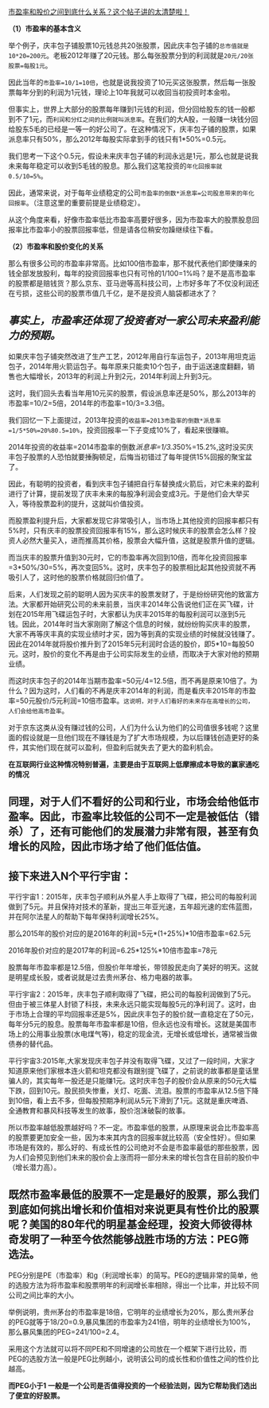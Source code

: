 [市盈率和股价之间到底什么关系？这个帖子讲的太清楚啦！](https://mp.weixin.qq.com/s/LsTU4eSw4Y1TLZNb_5rvWg)

**（1）市盈率的基本含义**  

举个例子，庆丰包子铺股票10元钱总共20张股票，因此庆丰包子铺的`总市值就是10*20=200元`。老板2012年赚了20元钱。那么每张股票分到的利润就是`20元/20张股票=每股1元`。  

因此当年的`市盈率=10/1=10倍`，也就是说我投资了10元买这张股票，然后每一张股票每年分到的利润为1元钱，理论上10年我就可以收回当初投资时本金啦。  

但事实上，世界上大部分的股票每年赚到1元钱的利润，但分回给股东的钱一般都到不了1元，而`利润和分红之间的比例就叫派息率`。在我们的大A股，一般赚一块钱分回给股东5毛的已经是一等一的好公司了。在这种情况下，庆丰包子铺的股票，如果派息率只有50%，那么2012年每股实际拿到手的钱只有1*50%=0.5元。  

我们思考一下这个0.5元，假设未来庆丰包子铺的利润永远是1元，那么也就是说我未来每年稳定可以收到5毛钱的股息。那么我们这笔投资的`年化回报率就0.5/10=5%`。  

因此，通常来说，对于每年业绩稳定的公司`市盈率的倒数*派息率=公司股息带来的年化回报率`。（注意这里的重要前提是业绩稳定）。  

从这个角度来看，好像市盈率低比市盈率高要好很多，因为市盈率大的股票股息回报率比市盈率小的股票回报率低，但是请各位稍安勿躁继续往下看。  

**（2）市盈率和股价变化的关系**  

那么有很多公司的市盈率非常高。比如100倍市盈率，那不就代表他们即使赚来的钱全部发放股利，每年的投资回报率也只有可怜的1/100=1%吗？是不是高市盈率的股票都是赔钱货？那么京东、亚马逊等高科技公司，上市好多年了不仅没利润还在亏损，这些公司的股票市值几千亿，是不是投资人脑袋都进水了？

## *事实上，市盈率还体现了投资者对一家公司未来盈利能力的预期。*

如果庆丰包子铺突然改进了生产工艺，2012年用自行车运包子，2013年用坦克运包子，2014年用火箭运包子。每年原来只能卖10个包子，由于运送速度翻翻，销售也大幅增长，2013年的利润上升到2元，2014年利润上升到3元。

这时，我们回头去看当年用10元买的股票，假设派息率还是50%，那么2013年的市盈率=10/2=5倍，2014年的市盈率=10/3=3.3倍。

我们回忆一下上面提过，2013年投资的`收益率=2013市盈率的倒数*派息率=1/5*50%=20%80.5=10%`，投资回报率一下子变成10%了，看起来很赚嘛。

2014年投资的收益率=2014市盈率的倒数*派息率=1/3.3*50%=15.2%,这时没买庆丰包子股票的人恐怕就要捶胸顿足，后悔当初错过了每年提供15%回报的聚宝盆了。

因此，有聪明的投资者，看到庆丰包子铺把自行车替换成火箭后，对它未来的盈利进行了计算，提前发现了庆丰未来的每股净利润会变成3元。于是他们会大举买入，等待股票盈利的提升，这就叫价值投资。

而股票盈利提升后，大家都发现它非常吸引人，当市场上其他投资的回报率都只有5%时，只有庆丰的股票投资回报率有15%，那么这时候庆丰的股票会怎么样？投资人必然大量买入，进而推高其价格，股票会大幅升值，这就是股票升值的逻辑。

而当庆丰的股票升值到30元时，它的市盈率再次回到10倍，而年化投资回报率=3*50%/30=5%，再次变回5%。这时，庆丰包子的股票相比起其他投资就不再吸引人了，这时他的股票价格就回归价值了。  

后来，人们发现之前的聪明人因为买庆丰的股票发财了，于是纷纷研究他的致富方法。大家都开始研究公司的未来前景，当庆丰2014年公告说他们正在买飞碟，计划在2015年用飞碟运包子时，大家都认为庆丰2015年的每股利润可以涨到5元钱。因此，2014年时当大家刚刚了解这个信息的时候，就纷纷购买庆丰的股票，大家不再等庆丰真的实现业绩时才买，因为等到真的实现业绩的时候就没钱赚了。因此在2014年就将股价推升到了2015年5元利润时合适的股价，即5*10=每股50元。这时，股价的变化不再是由于公司实际发生的业绩，而取决于大家对他的预期业绩。

而这时庆丰包子的2014年当期市盈率=50元/4=12.5倍，而不再是原来10倍了。为什么？因为这时，人们看的不再是庆丰2014年的利润，而是看庆丰2015年的市盈率=50元股价/5元利润=10倍市盈率。`这说明，对于人们看好的未来存在高增长的公司，人们会给他高市盈率`。

对于京东这类从没有赚过钱的公司，人们为什么认为他们的公司值很多钱呢？这里面的假设就是一旦他们现在不赚钱是为了扩大市场规模，为以后赚钱创造更好的条件，其实他们现在就可以盈利，但盈利后就失去了更大的盈利机会。

**在互联网行业这种情况特别普遍，主要是由于互联网上低摩擦成本导致的赢家通吃的情况** 

## 同理，对于人们不看好的公司和行业，市场会给他低市盈率。因此，市盈率比较低的公司不一定是被低估（错杀）了，还有可能他们的发展潜力非常有限，甚至有负增长的风险，因此市场才给了他们低估值。

## 接下来进入N个平行宇宙：

平行宇宙1：2015年，庆丰包子顺利从外星人手上取得了飞碟，把公司的每股利润做到了5元。并且保持对技术的革新，提出三年亚光速，五年超光速的宏伟蓝图，并在阿尔法星人的帮助下每年保持利润增长25%。

那么2015年的股价对应的是2016年的利润=5元*(1+25%)*10倍市盈率=62.5元

2016年股价对应的是2017年的利润=6.25*125%*10倍市盈率=78元

股票每年市盈率都是12.5倍，但股价年年增长，带领股民走向了美好的明天。这就是明星成长股，或者说就是过去贵州茅台、格力电器的故事。

平行宇宙2：2015年，庆丰包子顺利取得了飞碟，把公司的每股利润做到了5元。但由于被三体星人封锁了科技，未来永远只能实现每股5元的净利润了。这时，由于市场上合理的平均回报率还是5%，因此庆丰包子的股价就一直稳定在了50元，每年分5元的股息。股票每年市盈率都是10倍，但永远也没有增长。这就是美国市场上的公用事业股票(水电煤气等)，稳定的现金流，无增长或低增长，通常被当做债券的替代品。

平行宇宙3:2015年,大家发现庆丰包子并没有取得飞碟，又过了一段时间，大家才知道原来他们家根本连火箭和坦克都没有跟别提飞碟了，之前说的故事都是童话里骗人的，其实每年一股还是只能赚1元。这时庆丰包子的股价会从原来的50元大幅下跌，回到10元。股民损失惨重，关灯、吃面、流泪。股票的市盈率从12.5倍下降到10倍，看上去不多，但每股预期净利润从5元下滑到了1元。这就是重庆啤酒、全通教育和暴风科技等发生的故事，股价泡沫破裂的故事。

所以市盈率越低股票越好吗？不一定。市盈率低的股票，从原理来说会比市盈率高的股票要更加安全一些，因为本来其内含的回报率就比较高（安全性好）。但如果市场是有效的，那么好的、有成长性的公司绝对不会是市盈率最低的那些股票，因为人们会预见到他们未来的股价会上涨而将一部分未来的增长包含在目前的股价中（增长潜力高）。

## 既然市盈率最低的股票不一定是最好的股票，那么我们到底如何挑出增长和价值相对来说更具有性价比的股票呢？美国的80年代的明星基金经理，投资大师彼得林奇发明了一种至今依然能够战胜市场的方法：PEG筛选法。

PEG分别是PE（市盈率）和g（利润增长率）的简写。PEG的逻辑非常的简单，他的选股方法为将市盈率和股票明年的利润增长率相除，得出一个比率，并比较不同公司之间比率的大小。

举例说明，贵州茅台的市盈率是18倍，它明年的业绩增长为20%，那么贵州茅台的PEG就等于18/20=0.9,暴风集团的市盈率为241倍，明年的业绩增长为100%，那么暴风集团的PEG=241/100=2.4。

采用这个方法就可以将不同PE和不同增速的公司放在一个框架下进行比较，而PEG的选股方法一般是PEG比例越小，说明该公司的成长性和价值性之间的性价比越高。

**而PEG小于1 一般是一个公司是否值得投资的一个经验法则，因为它帮助我们选出了便宜的好股票。**
